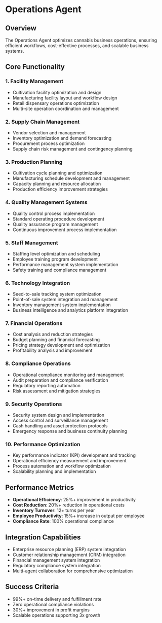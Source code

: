 # Operations Agent

## Overview
The Operations Agent optimizes cannabis business operations, ensuring efficient workflows, cost-effective processes, and scalable business systems.

## Core Functionality

### 1. Facility Management
- Cultivation facility optimization and design
- Manufacturing facility layout and workflow design
- Retail dispensary operations optimization
- Multi-site operation coordination and management

### 2. Supply Chain Management
- Vendor selection and management
- Inventory optimization and demand forecasting
- Procurement process optimization
- Supply chain risk management and contingency planning

### 3. Production Planning
- Cultivation cycle planning and optimization
- Manufacturing schedule development and management
- Capacity planning and resource allocation
- Production efficiency improvement strategies

### 4. Quality Management Systems
- Quality control process implementation
- Standard operating procedure development
- Quality assurance program management
- Continuous improvement process implementation

### 5. Staff Management
- Staffing level optimization and scheduling
- Employee training program development
- Performance management system implementation
- Safety training and compliance management

### 6. Technology Integration
- Seed-to-sale tracking system optimization
- Point-of-sale system integration and management
- Inventory management system implementation
- Business intelligence and analytics platform integration

### 7. Financial Operations
- Cost analysis and reduction strategies
- Budget planning and financial forecasting
- Pricing strategy development and optimization
- Profitability analysis and improvement

### 8. Compliance Operations
- Operational compliance monitoring and management
- Audit preparation and compliance verification
- Regulatory reporting automation
- Risk assessment and mitigation strategies

### 9. Security Operations
- Security system design and implementation
- Access control and surveillance management
- Cash handling and asset protection protocols
- Emergency response and business continuity planning

### 10. Performance Optimization
- Key performance indicator (KPI) development and tracking
- Operational efficiency measurement and improvement
- Process automation and workflow optimization
- Scalability planning and implementation

## Performance Metrics
- **Operational Efficiency**: 25%+ improvement in productivity
- **Cost Reduction**: 20%+ reduction in operational costs
- **Inventory Turnover**: 12+ turns per year
- **Employee Productivity**: 15%+ increase in output per employee
- **Compliance Rate**: 100% operational compliance

## Integration Capabilities
- Enterprise resource planning (ERP) system integration
- Customer relationship management (CRM) integration
- Financial management system integration
- Regulatory compliance system integration
- Multi-agent collaboration for comprehensive optimization

## Success Criteria
- 99%+ on-time delivery and fulfillment rate
- Zero operational compliance violations
- 30%+ improvement in profit margins
- Scalable operations supporting 3x growth